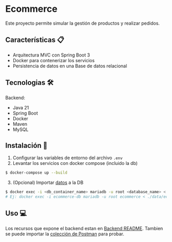 # Ecommerce

Este proyecto permite simular la gestión de productos y realizar pedidos.

## Características 📋
* Arquitectura MVC con Spring Boot 3
* Docker para contenerizar los servicios
* Persistencia de datos en una Base de datos relacional

## Tecnologias 🛠️
Backend:
* Java 21
* Spring Boot
* Docker
* Maven
* MySQL

## Instalación 🔌
1. Configurar las variables de entorno del archivo ```.env```
2. Levantar los servicios con docker compose (incluido la db)
```bash
$ docker-compose up --build
```
3. (Opcional) Importar [datos](./data/ecommerce.sql) a la DB
```bash
$ docker exec -i <db_container_name> mariadb -u root <database_name> < ./data/ecommerce.sql
# Ej: docker exec -i ecommerce-db mariadb -u root ecommerce < ./data/ecommerce.sql
```

## Uso 💻
Los recursos que expone el backend estan en [Backend README](./ecommerce-backend/README.md). 
Tambien se puede importar la [colección de Postman](./data/Ecommerce.postman_collection.json) para probar.


